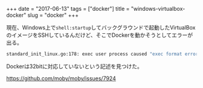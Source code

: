 +++
date = "2017-06-13"
tags = ["docker"]
title = "windows-virtualbox-docker"
slug = "docker"
+++

現在、Windows上で`shell:startup`してバックグラウンドで起動したVirtualBoxのイメージをSSHしているんだけど、そこでDockerを動かそうとしてエラーが出る。

```bash	  
standard_init_linux.go:178: exec user process caused "exec format error"
```

Dockerは32bitに対応していないという記述を見つけた。

https://github.com/moby/moby/issues/7924
	  
